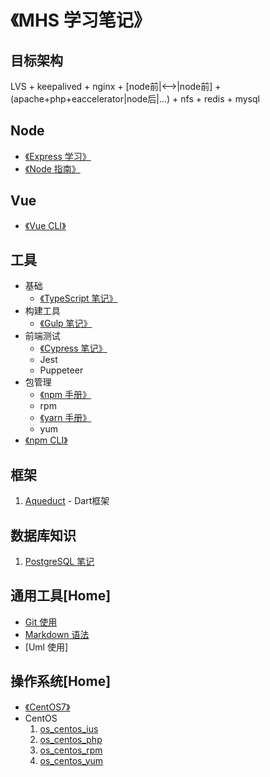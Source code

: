 # 《MHS 学习笔记》

## 目标架构
LVS + keepalived + nginx + [node前|<-->|node前] + (apache+php+eaccelerator|node后|...) + nfs + redis + mysql

## Node
- [《Express 学习》]
- [《Node 指南》]

## Vue
- [《Vue CLI》]

## 工具
- 基础
  - [《TypeScript 笔记》]
- 构建工具
  - [《Gulp 笔记》]
- 前端测试
  - [《Cypress 笔记》]
  - Jest
  - Puppeteer
- 包管理
  - [《npm 手册》]
  - rpm
  - [《yarn 手册》]
  - yum
- [《npm CLI》]

## <span>框架</span>
1. [Aqueduct] - Dart框架


## <span>数据库知识</span>
1. [PostgreSQL 笔记]


## <span id="com-tools">通用工具</span>[Home]
- [Git 使用]
- [Markdown 语法]
- [Uml 使用]

## <span id="os">操作系统</span>[Home]
- [《CentOS7》]
- <span id="centos">CentOS</span>
  1. [os_centos_ius]
  2. [os_centos_php]
  3. [os_centos_rpm]
  4. [os_centos_yum]

##
[《MHS 学习笔记》]: https://mhsnet.github.io/mhsstudynotes/ "《MHS 学习笔记》"

[《Express 学习》]: https://mhsnet.github.io/mhsstudynotes/node/express/index.html "《Express 学习》"
[《Node 指南》]: https://mhsnet.github.io/mhsstudynotes/node/guide/index.html "《Node 指南》"

[《Vue CLI》]: https://mhsnet.github.io/mhsstudynotes/vue/cli/index.html "《Vue CLI》"

[《TypeScript 笔记》]: https://mhsnet.github.io/mhsstudynotes/tools/base/typescript/index.html "《TypeScript 笔记》"

[《Gulp 笔记》]: https://mhsnet.github.io/mhsstudynotes/tools/base/typescript/index.html "《Gulp 笔记》"

[《Cypress 笔记》]: https://mhsnet.github.io/mhsstudynotes/tools/test/cypress/index.html "《Cypress 笔记》"
[《npm 手册》]: https://mhsnet.github.io/mhsstudynotes/tools/pkg-adm/npm/handbook.html "《npm 手册》"
[《yarn 手册》]: https://mhsnet.github.io/mhsstudynotes/tools/pkg-adm/yarn/handbook.html "《yarn 手册》"
[《npm CLI》]: https://mhsnet.github.io/mhsstudynotes/tools/npm/cli/index.html "《npm CLI》"

[Aqueduct]: https://mhsnet.github.io/mhsstudynotes/framework/aqueduct/index.html "《Aqueduct》"

[PostgreSQL 笔记]: https://mhsnet.github.io/mhsstudynotes/database/postgresql_note.html "《PostgreSQL 笔记》"

[通用工具]: https://mhsnet.github.io/mhsstudynotes/index.html#com-tools "通用工具"
[Git 使用]: https://mhsnet.github.io/mhsstudynotes/tools/git.html "《Git 使用》"
[Markdown 语法]: https://mhsnet.github.io/mhsstudynotes/tools/markdown.html "《Markdown 语法》"
[《UML 使用》]: https://mhsnet.github.io/mhsstudynotes/tools/uml.html "《UML 使用》"
[时序图]: https://mhsnet.github.io/mhsstudynotes/tools/git.html "《时序图》"

[操作系统]: https://mhsnet.github.io/mhsstudynotes/index.html#os "操作系统"
[《CentOS7》]: https://mhsnet.github.io/mhsstudynotes/os/centos7/index.html "《CentOS7》"
[CentOS]: https://mhsnet.github.io/mhsstudynotes/index.html#centos "CentOS"
[os_centos_ius]: https://mhsnet.github.io/mhsstudynotes/os/centos/ius.html "ius"
[os_centos_php]: https://mhsnet.github.io/mhsstudynotes/os/centos/php.html "php"
[os_centos_rpm]: https://mhsnet.github.io/mhsstudynotes/os/centos/rpm.html "rpm"
[os_centos_yum]: https://mhsnet.github.io/mhsstudynotes/os/centos/yum.html "yum"